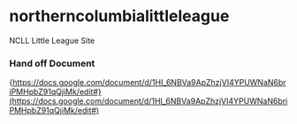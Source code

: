 # northerncolumbialittleleague
NCLL Little League Site

### Hand off Document
{https://docs.google.com/document/d/1HI_6NBVa9ApZhzjVI4YPUWNaN6briPMHpbZ91qQjiMk/edit#}(https://docs.google.com/document/d/1HI_6NBVa9ApZhzjVI4YPUWNaN6briPMHpbZ91qQjiMk/edit#)
